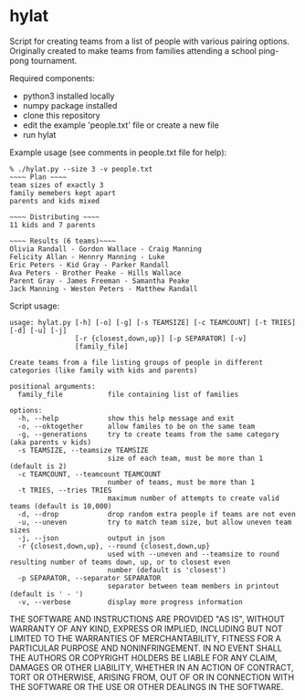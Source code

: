 # hylat
Script for creating teams from a list of people with various pairing options. Originally created to make teams from families attending a school ping-pong tournament.

Required components:
* python3 installed locally
* numpy package installed
* clone this repository 
* edit the example 'people.txt' file or create a new file
* run hylat

Example usage (see comments in people.txt file for help):
```
% ./hylat.py --size 3 -v people.txt
~~~~ Plan ~~~~
team sizes of exactly 3
family memebers kept apart
parents and kids mixed

~~~~ Distributing ~~~~
11 kids and 7 parents

~~~~ Results (6 teams)~~~~
Olivia Randall - Gordon Wallace - Craig Manning
Felicity Allan - Hennry Manning - Luke
Eric Peters - Kid Gray - Parker Randall
Ava Peters - Brother Peake - Hills Wallace
Parent Gray - James Freeman - Samantha Peake
Jack Manning - Weston Peters - Matthew Randall
```

Script usage:
```
usage: hylat.py [-h] [-o] [-g] [-s TEAMSIZE] [-c TEAMCOUNT] [-t TRIES] [-d] [-u] [-j]
                [-r {closest,down,up}] [-p SEPARATOR] [-v]
                [family_file]

Create teams from a file listing groups of people in different categories (like family with kids and parents)

positional arguments:
  family_file           file containing list of families

options:
  -h, --help            show this help message and exit
  -o, --oktogether      allow familes to be on the same team
  -g, --generations     try to create teams from the same category (aka parents v kids)
  -s TEAMSIZE, --teamsize TEAMSIZE
                        size of each team, must be more than 1 (default is 2)
  -c TEAMCOUNT, --teamcount TEAMCOUNT
                        number of teams, must be more than 1
  -t TRIES, --tries TRIES
                        maximum number of attempts to create valid teams (default is 10,000)
  -d, --drop            drop random extra people if teams are not even
  -u, --uneven          try to match team size, but allow uneven team sizes
  -j, --json            output in json
  -r {closest,down,up}, --round {closest,down,up}
                        used with --uneven and --teamsize to round resulting number of teams down, up, or to closest even
                        number (default is 'closest')
  -p SEPARATOR, --separator SEPARATOR
                        separator between team members in printout (default is ' - ')
  -v, --verbose         display more progress information
```

THE SOFTWARE AND INSTRUCTIONS ARE PROVIDED "AS IS", WITHOUT WARRANTY OF ANY KIND, EXPRESS OR IMPLIED, INCLUDING BUT NOT LIMITED TO THE WARRANTIES OF MERCHANTABILITY, FITNESS FOR A PARTICULAR PURPOSE AND NONINFRINGEMENT. IN NO EVENT SHALL THE AUTHORS OR COPYRIGHT HOLDERS BE LIABLE FOR ANY CLAIM, DAMAGES OR OTHER LIABILITY, WHETHER IN AN ACTION OF CONTRACT, TORT OR OTHERWISE, ARISING FROM, OUT OF OR IN CONNECTION WITH THE SOFTWARE OR THE USE OR OTHER DEALINGS IN THE SOFTWARE.
